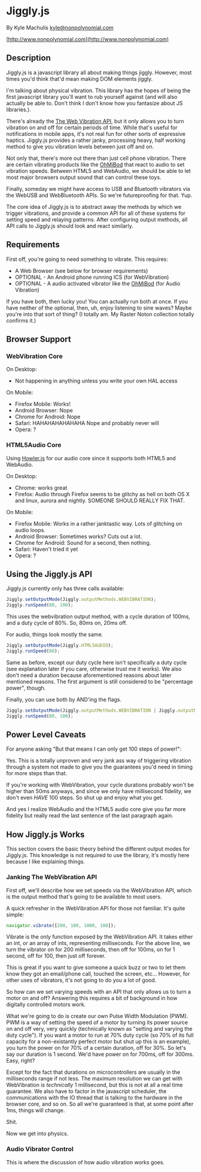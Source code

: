 # Jiggly.js #

By Kyle Machulis <kyle@nonpolynomial.com>

[http://www.nonpolynomial.com](http://www.nonpolynomial.com)

## Description ##

Jiggly.js is a javascript library all about making things jiggly.
However, most times you'd think that'd mean making DOM elements
jiggly.

I'm talking about physical vibration. This library has the hopes of
being the first javascript library you'll want to rub yourself against
(and will also actually be able to. Don't think I don't know how you
fantasize about JS libraries.).

There's already the
[The Web Vibration API](http://www.w3.org/TR/vibration/), but it only
allows you to turn vibration on and off for certain periods of time.
While that's useful for notifications in mobile apps, it's not real
fun for other sorts of expressive haptics. Jiggly.js provides a rather
janky, processing heavy, half working method to give you vibration
levels between just off and on.

Not only that, there's more out there than just cell phone vibration.
There are certain vibrating products like the
[OhMiBod](http://www.ohmibod.com) that react to audio to set vibration
speeds. Between HTML5 and WebAudio, we should be able to let most
major browsers output sound that can control these toys.

Finally, someday we might have access to USB and Bluetooth vibrators
via the WebUSB and WebBluetooth APIs. So we're futureproofing for
that. Yup.

The core idea of Jiggly.js is to abstract away the methods by which we
trigger vibrations, and provide a common API for all of these systems
for setting speed and relaying patterns. After configuring output
methods, all API calls to Jiggly.js should look and react similarly.

## Requirements ##

First off, you're going to need something to vibrate. This requires:

- A Web Browser (see below for browser requirements)
- OPTIONAL - An Android phone running ICS (for WebVibration)
- OPTIONAL - A audio activated vibrator like the
  [OhMiBod](http://ohmibod.com) (for Audio Vibration)

If you have both, then lucky you! You can actually run both at once.
If you have neither of the optional, then, uh, enjoy listening to sine
waves? Maybe you're into that sort of thing? (I totally am. My Raster
Noton collection totally confirms it.)

## Browser Support ##

### WebVibration Core ###

On Desktop:

  - Not happening in anything unless you write your own HAL access

On Mobile:

  - Firefox Mobile: Works!
  - Android Browser: Nope
  - Chrome for Android: Nope
  - Safari: HAHAHAHAHAHAHA Nope and probably never will
  - Opera: ?

### HTML5Audio Core ###

Using [Howler.js](https://github.com/goldfire/howler.js) for our audio
core since it supports both HTML5 and WebAudio.

On Desktop:

  - Chrome: works great
  - Firefox: Audio through Firefox seems to be glitchy as hell on both
    OS X and linux, aurora and nightly. SOMEONE SHOULD REALLY FIX THAT.

On Mobile:

  - Firefox Mobile: Works in a rather janktastic way. Lots of
    glitching on audio loops.
  - Android Browser: Sometimes works? Cuts out a lot.
  - Chrome for Android: Sound for a second, then nothing.
  - Safari: Haven't tried it yet
  - Opera: ?

## Using the Jiggly.js API ##

Jiggly.js currently only has three calls available:

```javascript
Jiggly.setOutputMode(Jiggly.outputMethods.WEBVIBRATION);
Jiggly.runSpeed(80, 100);
```

This uses the webvibration output method, with a cycle duration of
100ms, and a duty cycle of 80%. So, 80ms on, 20ms off.

For audio, things look mostly the same.

```javascript
Jiggly.setOutputMode(Jiggly.HTML5AUDIO);
Jiggly.runSpeed(80);
```

Same as before, except our duty cycle here isn't specifically a duty
cycle (see explanation later if you care, otherwise trust me it
works). We also don't need a duration because aforementioned reasons
about later mentioned reasons. The first argument is still considered
to be "percentage power", though.

Finally, you can use both by AND'ing the flags.

```javascript
Jiggly.setOutputMode(Jiggly.outputMethods.WEBVIBRATION | Jiggly.outputMethods.HTML5AUDIO);
Jiggly.runSpeed(80, 100);
```

## Power Level Caveats ##

For anyone asking "But that means I can only get 100 steps of power!":

Yes. This is a totally unproven and very jank ass way of triggering
vibration through a system not made to give you the guarantees you'd
need in timing for more steps than that.

If you're working with WebVibration, your cycle durations probably
won't be higher than 50ms anyways, and since we only have millisecond
fidelity, we don't even *HAVE* 100 steps. So shut up and enjoy what
you get.

And yes I realize WebAudio and the HTML5 audio core give you far more
fidelity but really read the last sentence of the last paragraph
again.

## How Jiggly.js Works ##

This section covers the basic theory behind the different output modes
for Jiggly.js. This knowledge is not required to use the library, it's
mostly here because I like explaining things.

### Janking The WebVibration API ###

First off, we'll describe how we set speeds via the WebVibration API,
which is the output method that's going to be available to most users.

A quick refresher in the WebVibration API for those not familiar. It's
quite simple:

```javascript
navigator.vibrate([200, 100, 1000, 100]);
```

Vibrate is the only function exposed by the WebVibration API. It takes
either an int, or an array of ints, representing milliseconds. For the
above line, we turn the vibrator on for 200 milliseconds, then off for
100ms, on for 1 second, off for 100, then just off forever.

This is great if you want to give someone a quick buzz or two to let
them know they got an email/phone call, touched the screen, etc...
However, for other uses of vibrators, it's not going to do you a lot
of good.

So how can we set varying speeds with an API that only allows us to
turn a motor on and off? Answering this requires a bit of background
in how digitally controlled motors work.

What we're going to do is create our own Pulse Width Modulation (PWM).
PWM is a way of setting the speed of a motor by turning its power
source on and off very, very quickly (technically known as "setting
and varying the duty cycle"). If you want a motor to run at 70% duty
cycle (so 70% of its full capacity for a non-existantly perfect motor
but shut up this is an example), you turn the power on for 70% of a
certain duration, off for 30%. So let's say our duration is 1
second. We'd have power on for 700ms, off for 300ms. Easy, right?

Except for the fact that durations on microcontrollers are usually in
the milliseconds range if not less. The maximum resolution we can get
with WebVibration is _technically_ 1 millisecond, but this is not at
all a real time guarantee. We also have to factor in the javascript
scheduler, the communications with the IO thread that is talking to
the hardware in the browser core, and so on. So all we're guaranteed
is that, at some point after 1ms, things will change.

Shit.

Now we get into physics. 

### Audio Vibrator Control ###

This is where the discussion of how audio vibration works goes.
